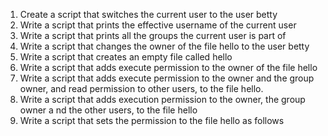 1. Create a script that switches the current user to the user betty
2. Write a script that prints the effective username of the current user
3. Write a script that prints all the groups the current user is part of
4. Write a script that changes the owner of the file hello to the user betty
5. Write a script that creates an empty file called hello
6. Write a script that adds execute permission to the owner of the file hello
7. Write a script that adds execute permission to the owner and the group owner,   and read permission to other users, to the file hello.
8. Write a script that adds execution permission to the owner, the group owner a   nd the other users, to the file hello
9. Write a script that sets the permission to the file hello as follows
